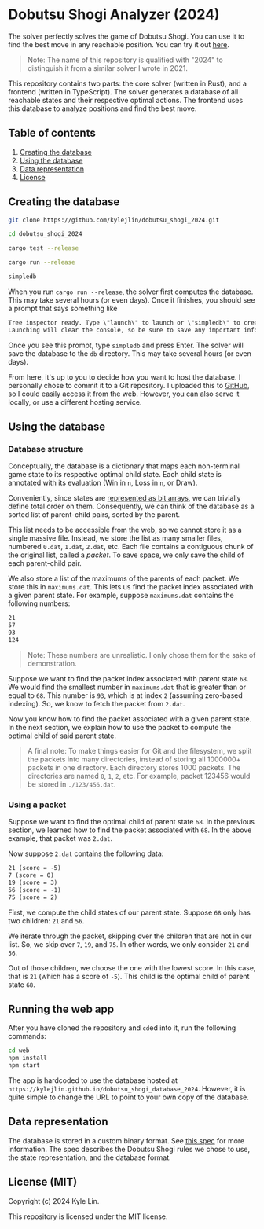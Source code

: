 # Dobutsu Shogi Analyzer (2024)

The solver perfectly solves the game of Dobutsu Shogi.
You can use it to find the best move in any reachable position.
You can try it out [here](https://kylejlin.github.io/dobutsu_shogi_2024).

> Note: The name of this repository is qualified with "2024" to distinguish it from
> a similar solver I wrote in 2021.

This repository contains two parts: the core solver (written in Rust), and a frontend (written in TypeScript).
The solver generates a database of all reachable states and their respective optimal actions.
The frontend uses this database to analyze positions and find the best move.

## Table of contents

1. [Creating the database](#creating-the-database)
2. [Using the database](#using-the-database)
3. [Data representation](#data-representation)
4. [License](#license-mit)

## Creating the database

```sh
git clone https://github.com/kylejlin/dobutsu_shogi_2024.git

cd dobutsu_shogi_2024

cargo test --release

cargo run --release

simpledb
```

When you run `cargo run --release`, the solver first computes the database.
This may take several hours (or even days).
Once it finishes, you should see a prompt that says something like

```txt
Tree inspector ready. Type \"launch\" to launch or \"simpledb\" to create a simple best-child database.
Launching will clear the console, so be sure to save any important information.
```

Once you see this prompt, type `simpledb` and press Enter.
The solver will save the database to the `db` directory.
This may take several hours (or even days).

From here, it's up to you to decide how you want to host the database.
I personally chose to commit it to a Git repository.
I uploaded this to [GitHub](https://github.com/kylejlin/dobutsu_shogi_database_2024), so I could easily access it from the web.
However, you can also serve it locally, or use a different hosting service.

## Using the database

### Database structure

Conceptually, the database is a dictionary that maps each non-terminal game state to its respective optimal child state.
Each child state is annotated with its evaluation (Win in `n`, Loss in `n`, or Draw).

Conveniently, since states are [represented as bit arrays](./docs/spec.md#state-representation-40-bits-total), we can trivially define total order on them.
Consequently, we can think of the database as a sorted list of parent-child pairs, sorted by the parent.

This list needs to be accessible from the web, so we cannot store it as a single massive file.
Instead, we store the list as many smaller files, numbered `0.dat`, `1.dat`, `2.dat`, etc.
Each file contains a contiguous chunk of the original list, called a _packet_.
To save space, we only save the child of each parent-child pair.

We also store a list of the maximums of the parents of each packet.
We store this in `maximums.dat`.
This lets us find the packet index associated with a given parent state.
For example, suppose `maximums.dat` contains the following numbers:

```txt
21
57
93
124
```

> Note: These numbers are unrealistic. I only chose them for the sake of demonstration.

Suppose we want to find the packet index associated with parent state `68`.
We would find the smallest number in `maximums.dat` that is greater than or equal to `68`.
This number is `93`, which is at index `2` (assuming zero-based indexing).
So, we know to fetch the packet from `2.dat`.

Now you know how to find the packet associated with a given parent state.
In the next section, we explain how to use the packet to compute the optimal child of said parent state.

> A final note: To make things easier for Git and the filesystem, we split the packets into many directories, instead of storing all 1000000+ packets in one directory.
> Each directory stores 1000 packets.
> The directories are named `0`, `1`, `2`, etc.
> For example, packet 123456 would be stored in `./123/456.dat`.

### Using a packet

Suppose we want to find the optimal child of parent state `68`.
In the previous section, we learned how to find the packet associated with `68`.
In the above example, that packet was `2.dat`.

Now suppose `2.dat` contains the following data:

```txt
21 (score = -5)
7 (score = 0)
19 (score = 3)
56 (score = -1)
75 (score = 2)
```

First, we compute the child states of our parent state.
Suppose `68` only has two children: `21` and `56`.

We iterate through the packet, skipping over the children that are not in our list.
So, we skip over `7`, `19`, and `75`.
In other words, we only consider `21` and `56`.

Out of those children, we choose the one with the lowest score.
In this case, that is `21` (which has a score of `-5`).
This child is the optimal child of parent state `68`.

## Running the web app

After you have cloned the repository and `cd`ed into it, run the following commands:

```sh
cd web
npm install
npm start
```

The app is hardcoded to use the database hosted at `https://kylejlin.github.io/dobutsu_shogi_database_2024`.
However, it is quite simple to change the URL to point to your own copy of the database.

## Data representation

The database is stored in a custom binary format.
See [this spec](./docs/spec.md) for more information.
The spec describes the Dobutsu Shogi rules we chose to use, the state representation, and the database format.

## License (MIT)

Copyright (c) 2024 Kyle Lin.

This repository is licensed under the MIT license.

